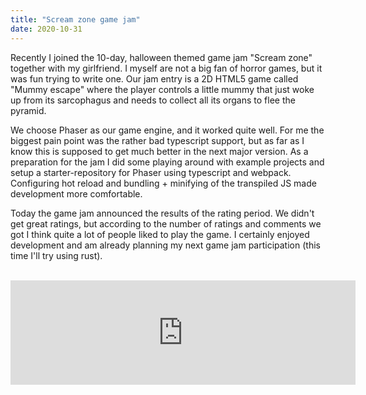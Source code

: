 ```yaml
---
title: "Scream zone game jam"
date: 2020-10-31
---
```

Recently I joined the 10-day, halloween themed game jam "Scream zone" together with my girlfriend. I myself are not a big fan of horror games, but it was fun trying to write one. Our jam entry is a 2D HTML5 game called "Mummy escape" where the player controls a little mummy that just woke up from its sarcophagus and needs to collect all its organs to flee the pyramid.

We choose Phaser as our game engine, and it worked quite well. For me the biggest pain point was the rather bad typescript support, but as far as I know this is supposed to get much better in the next major version. As a preparation for the jam I did some playing around with example projects and setup a starter-repository for Phaser using typescript and webpack. Configuring hot reload and bundling + minifying of the transpiled JS made development more comfortable.

Today the game jam announced the results of the rating period. We didn't get great ratings, but according to the number of ratings and comments we got I think quite a lot of people liked to play the game. I certainly enjoyed development and am already planning my next game jam participation (this time I'll try using rust).

<br>
<iframe src="https://itch.io/embed/790862?bg_color=193d3f&amp;fg_color=afbfd2" width="552" height="167" frameborder="0"><a href="https://niklme.itch.io/mummy-escape">Mummy Escape by Nikl, jennifervphan</a></iframe>
